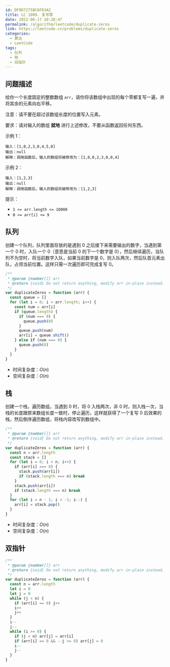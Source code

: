 ```yaml
---
id: DF9D7275BC6F83A2
title: LC 1089. 复写零
date: 2022-06-17 10:28:47
permalink: /algorithm/leetcode/duplicate-zeros
link: https://leetcode.cn/problems/duplicate-zeros
categories:
  - 算法
  - LeetCode
tags:
  - 队列
  - 栈
  - 双指针
---
```


<Level :type='1'/>

## 问题描述

给你一个长度固定的整数数组 `arr`，请你将该数组中出现的每个零都复写一遍，并将其余的元素向右平移。

注意：请不要在超过该数组长度的位置写入元素。

要求：请对输入的数组 **就地** 进行上述修改，不要从函数返回任何东西。

示例 1：

```text
输入：[1,0,2,3,0,4,5,0]
输出：null
解释：调用函数后，输入的数组将被修改为：[1,0,0,2,3,0,0,4]
```

示例 2：

```text
输入：[1,2,3]
输出：null
解释：调用函数后，输入的数组将被修改为：[1,2,3]
```

提示：

- `1 <= arr.length <= 10000`
- `0 <= arr[i] <= 9`

## 队列

创建一个队列，队列里面存放的是遇到 $0$ 之后接下来需要输出的数字，当遇到第一个 $0$ 时，入队一个 $0$（意思是当前 $0$ 的下一个数字是 $0$），然后继续遍历，当队列不为空时，将当前数字入队，如果当前数字是 $0$，则入队两次，然后队首元素出队，占领当前位置。这样只需一次遍历即可完成复写 $0$。

```javascript
/**
 * @param {number[]} arr
 * @return {void} Do not return anything, modify arr in-place instead.
 */
var duplicateZeros = function (arr) {
  const queue = []
  for (let i = 0; i < arr.length; i++) {
    const num = arr[i]
    if (queue.length) {
      if (num === 0) {
        queue.push(0)
      }
      queue.push(num)
      arr[i] = queue.shift()
    } else if (num === 0) {
      queue.push(0)
    }
  }
}
```

- 时间复杂度：$O(n)$
- 空间复杂度：$O(n)$

## 栈

创建一个栈，遍历数组，当遇到 $0$ 时，将 $0$ 入栈两次，非 $0$ 时，则入栈一次，当栈的长度跟原来数组长度一致时，停止遍历，这样就获得了一个复写 $0$ 后效果的栈，然后倒序遍历数组，将栈内容改写到数组中。

```javascript
/**
 * @param {number[]} arr
 * @return {void} Do not return anything, modify arr in-place instead.
 */
var duplicateZeros = function (arr) {
  const n = arr.length
  const stack = []
  for (let i = 0; i < n; i++) {
    if (arr[i] === 0) {
      stack.push(arr[i])
      if (stack.length === n) break
    }
    stack.push(arr[i])
    if (stack.length === n) break
  }
  for (let i = n - 1; i > -1; i--) {
    arr[i] = stack.pop()
  }
}
```

- 时间复杂度：$O(n)$
- 空间复杂度：$O(n)$

## 双指针

```javascript
/**
 * @param {number[]} arr
 * @return {void} Do not return anything, modify arr in-place instead.
 */
var duplicateZeros = function (arr) {
  const n = arr.length
  let i = 0
  let j = 0
  while (j < n) {
    if (arr[i] == 0) j++
    i++
    j++
  }
  i--
  j--
  while (i >= 0) {
    if (j < n) arr[j] = arr[i]
    if (arr[i] == 0 && --j >= 0) arr[j] = 0
    i--
    j--
  }
}
```
